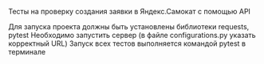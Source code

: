 Тесты на проверку создания заявки в Яндекс.Самокат с помощью API

Для запуска проекта должны быть установлены библиотеки requests, pytest
Необходимо запустить сервер (в файле configurations.py указать корректный URL)
Запуск всех тестов выполняется командой pytest в терминале
